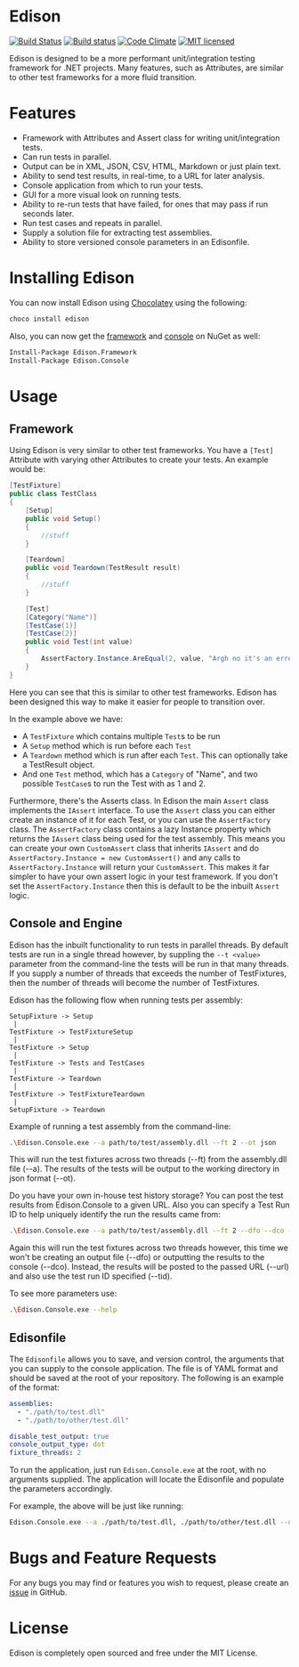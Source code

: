 # Edison

[![Build Status](https://travis-ci.org/Badgerati/Edison.svg?branch=master)](https://travis-ci.org/Badgerati/Edison)
[![Build status](https://ci.appveyor.com/api/projects/status/i4fa3crkr6mrnjgt?svg=true)](https://ci.appveyor.com/project/Badgerati/edison)
[![Code Climate](https://codeclimate.com/github/Badgerati/Edison/badges/gpa.svg)](https://codeclimate.com/github/Badgerati/Edison)
[![MIT licensed](https://img.shields.io/badge/license-MIT-blue.svg)](https://raw.githubusercontent.com/Badgerati/Edison/master/LICENSE.txt)

Edison is designed to be a more performant unit/integration testing framework for .NET projects.
Many features, such as Attributes, are similar to other test frameworks for a more fluid transition.

# Features

* Framework with Attributes and Assert class for writing unit/integration tests.
* Can run tests in parallel.
* Output can be in XML, JSON, CSV, HTML, Markdown or just plain text.
* Ability to send test results, in real-time, to a URL for later analysis.
* Console application from which to run your tests.
* GUI for a more visual look on running tests.
* Ability to re-run tests that have failed, for ones that may pass if run seconds later.
* Run test cases and repeats in parallel.
* Supply a solution file for extracting test assemblies.
* Ability to store versioned console parameters in an Edisonfile.

# Installing Edison

You can now install Edison using [Chocolatey](https://chocolatey.org/packages/edison "Chocolatey") using the following:

```bash
choco install edison
```

Also, you can now get the [framework](https://www.nuget.org/packages/Edison.Framework "framework") and [console](https://www.nuget.org/packages/Edison.Console "console") on NuGet as well:

```bash
Install-Package Edison.Framework
Install-Package Edison.Console
```

# Usage
## Framework

Using Edison is very similar to other test frameworks. You have a `[Test]` Attribute with varying other Attributes to create your tests. An example would be:

```C#
[TestFixture]
public class TestClass
{
    [Setup]
    public void Setup()
    {
        //stuff
    }

    [Teardown]
    public void Teardown(TestResult result)
    {
        //stuff
    }

    [Test]
    [Category("Name")]
    [TestCase(1)]
    [TestCase(2)]
    public void Test(int value)
    {
        AssertFactory.Instance.AreEqual(2, value, "Argh no it's an error!!!1");
    }
}
```

Here you can see that this is similar to other test frameworks. Edison has been designed this way to make it easier for people to transition over.

In the example above we have:
* A `TestFixture` which contains multiple `Test`s to be run
* A `Setup` method which is run before each `Test`
* A `Teardown` method which is run after each `Test`. This can optionally take a TestResult object.
* And one `Test` method, which has a `Category` of "Name", and two possible `TestCase`s to run the Test with as 1 and 2.

Furthermore, there's the Asserts class. In Edison the main `Assert` class implements the `IAssert` interface. To use the `Assert` class you can either create an instance of it for each Test, or you can use the `AssertFactory` class.
The `AssertFactory` class contains a lazy Instance property which returns the `IAssert` class being used for the test assembly. This means you can create your own `CustomAssert` class that inherits `IAssert` and do `AssertFactory.Instance = new CustomAssert()` and any calls to `AssertFactory.Instance` will return your `CustomAssert`. This makes it far simpler to have your own assert logic in your test framework. If you don't set the `AssertFactory.Instance` then this is default to be the inbuilt `Assert` logic.

## Console and Engine

Edison has the inbuilt functionality to run tests in parallel threads. By default tests are run in a single thread however, by suppling the `--t <value>` parameter from the command-line the tests will be run in that many threads. If you supply a number of threads that exceeds the number of TestFixtures, then the number of threads will become the number of TestFixtures.

Edison has the following flow when running tests per assembly:

```
SetupFixture -> Setup
 |
TestFixture -> TestFixtureSetup
 |
TestFixture -> Setup
 |
TestFixture -> Tests and TestCases
 |
TestFixture -> Teardown
 |
TestFixture -> TestFixtureTeardown
 |
SetupFixture -> Teardown
```

Example of running a test assembly from the command-line:

```bash
.\Edison.Console.exe --a path/to/test/assembly.dll --ft 2 --ot json
```

This will run the test fixtures across two threads (--ft) from the assembly.dll file (--a). The results of the tests will be output to the working directory in json format (--ot).

Do you have your own in-house test history storage? You can post the test results from Edison.Console to a given URL. Also you can specify a Test Run ID to help uniquely identify the run the results came from:

```bash
.\Edison.Console.exe --a path/to/test/assembly.dll --ft 2 --dfo --dco --ot json --url http://someurl.com --tid 702
```

Again this will run the test fixtures across two threads however, this time we won't be creating an output file (--dfo) or outputting the results to the console (--dco). Instead, the results will be posted to the passed URL (--url) and also use the test run ID specified (--tid).

To see more parameters use:

```bash
.\Edison.Console.exe --help
```

## Edisonfile

The `Edisonfile` allows you to save, and version control, the arguments that you can supply to the console application. The file is of YAML format and should be saved at the root of your repository.
The following is an example of the format:

```yaml
assemblies:
  - "./path/to/test.dll"
  - "./path/to/other/test.dll"

disable_test_output: true
console_output_type: dot
fixture_threads: 2
```

To run the application, just run `Edison.Console.exe` at the root, with no arguments supplied. The application will locate the Edisonfile and populate the parameters accordingly.

For example, the above will be just like running:

```bash
Edison.Console.exe --a ./path/to/test.dll, ./path/to/other/test.dll --dto --cot dot --ft 2
```

# Bugs and Feature Requests

For any bugs you may find or features you wish to request, please create an [issue](https://github.com/Badgerati/Edison/issues "Issues") in GitHub.

# License

Edison is completely open sourced and free under the MIT License.
